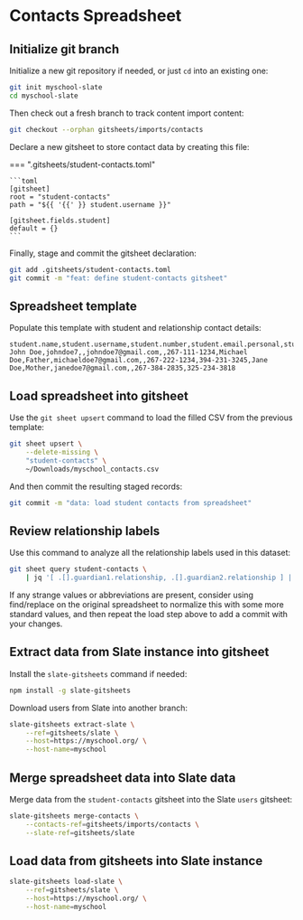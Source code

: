 # Contacts Spreadsheet

## Initialize git branch

Initialize a new git repository if needed, or just `cd` into an existing one:

```bash
git init myschool-slate
cd myschool-slate
```

Then check out a fresh branch to track content import content:

```bash
git checkout --orphan gitsheets/imports/contacts
```

Declare a new gitsheet to store contact data by creating this file:

=== ".gitsheets/student-contacts.toml"

    ```toml
    [gitsheet]
    root = "student-contacts"
    path = "${{ '{{' }} student.username }}"

    [gitsheet.fields.student]
    default = {}
    ```

Finally, stage and commit the gitsheet declaration:

```bash
git add .gitsheets/student-contacts.toml
git commit -m "feat: define student-contacts gitsheet"
```

## Spreadsheet template

Populate this template with student and relationship contact details:

```csv
student.name,student.username,student.number,student.email.personal,student.phone.home,student.phone.mobile,guardian1.name,guardian1.relationship,guardian1.email.personal,guardian1.phone.home,guardian1.phone.mobile,guardian1.phone.work,guardian2.name,guardian2.relationship,guardian2.email.personal,guardian2.phone.home,guardian2.phone.mobile,guardian2.phone.work
John Doe,johndoe7,,johndoe7@gmail.com,,267-111-1234,Michael Doe,Father,michaeldoe7@gmail.com,,267-222-1234,394-231-3245,Jane Doe,Mother,janedoe7@gmail.com,,267-384-2835,325-234-3818
```

## Load spreadsheet into gitsheet

Use the `git sheet upsert` command to load the filled CSV from the previous template:

```bash
git sheet upsert \
    --delete-missing \
    "student-contacts" \
    ~/Downloads/myschool_contacts.csv
```

And then commit the resulting staged records:

```bash
git commit -m "data: load student contacts from spreadsheet"
```

## Review relationship labels

Use this command to analyze all the relationship labels used in this dataset:

```bash
git sheet query student-contacts \
    | jq '[ .[].guardian1.relationship, .[].guardian2.relationship ] | unique'
```

If any strange values or abbreviations are present, consider using find/replace on the original spreadsheet to normalize this with some more standard values, and then repeat the load step above to add a commit with your changes.

## Extract data from Slate instance into gitsheet

Install the `slate-gitsheets` command if needed:

```bash
npm install -g slate-gitsheets
```

Download users from Slate into another branch:

```bash
slate-gitsheets extract-slate \
    --ref=gitsheets/slate \
    --host=https://myschool.org/ \
    --host-name=myschool
```

## Merge spreadsheet data into Slate data

Merge data from the `student-contacts` gitsheet into the Slate `users` gitsheet:

```bash
slate-gitsheets merge-contacts \
    --contacts-ref=gitsheets/imports/contacts \
    --slate-ref=gitsheets/slate
```

## Load data from gitsheets into Slate instance

```bash
slate-gitsheets load-slate \
    --ref=gitsheets/slate \
    --host=https://myschool.org/ \
    --host-name=myschool
```
